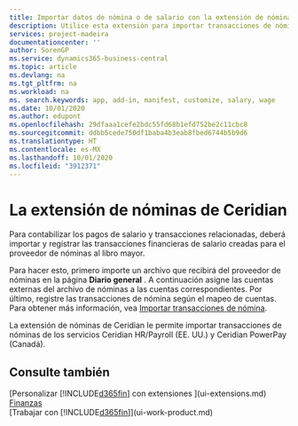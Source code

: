 ```yaml
---
title: Importar datos de nómina o de salario con la extensión de nóminas de Ceridian | Documentos de Microsoft
description: Utilice esta extensión para importar transacciones de nóminas de los servicios Ceridian HR/Payroll (EE. UU.) y Ceridian PowerPay (Canadá).
services: project-madeira
documentationcenter: ''
author: SorenGP
ms.service: dynamics365-business-central
ms.topic: article
ms.devlang: na
ms.tgt_pltfrm: na
ms.workload: na
ms. search.keywords: app, add-in, manifest, customize, salary, wage
ms.date: 10/01/2020
ms.author: edupont
ms.openlocfilehash: 29dfaaa1cefe2bdc55fd68b1efd752be2c11cbc8
ms.sourcegitcommit: ddbb5cede750df1baba4b3eab8fbed6744b5b9d6
ms.translationtype: HT
ms.contentlocale: es-MX
ms.lasthandoff: 10/01/2020
ms.locfileid: "3912371"
---
```

# <a name="the-ceridian-payroll-extension"></a>La extensión de nóminas de Ceridian
Para contabilizar los pagos de salario y transacciones relacionadas, deberá importar y registrar las transacciones financieras de salario creadas para el proveedor de nóminas al libro mayor.

Para hacer esto, primero importe un archivo que recibirá del proveedor de nóminas en la página **Diario general** . A continuación asigne las cuentas externas del archivo de nóminas a las cuentas correspondientes. Por último, registre las transacciones de nómina según el mapeo de cuentas. Para obtener más información, vea [Importar transacciones de nómina](finance-how-import-payroll-transactions.md).

La extensión de nóminas de Ceridian le permite importar transacciones de nóminas de los servicios Ceridian HR/Payroll (EE. UU.) y Ceridian PowerPay (Canadá).

## <a name="see-also"></a>Consulte también
[Personalizar [!INCLUDE[d365fin](includes/d365fin_md.md)] con extensiones ](ui-extensions.md)    
[Finanzas](finance.md)    
[Trabajar con [!INCLUDE[d365fin](includes/d365fin_md.md)]](ui-work-product.md)
